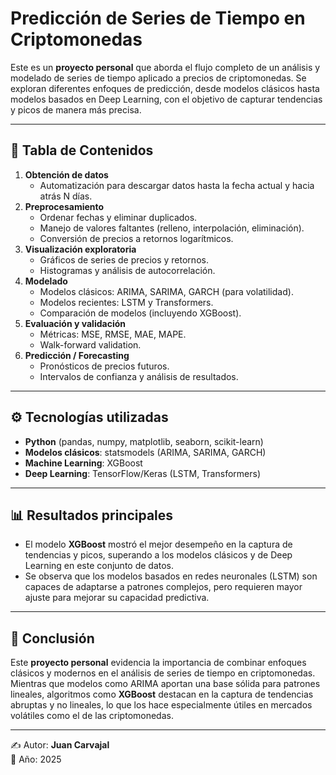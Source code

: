 # Predicción de Series de Tiempo en Criptomonedas

Este es un **proyecto personal** que aborda el flujo completo de un análisis y modelado de series de tiempo aplicado a precios de criptomonedas. Se exploran diferentes enfoques de predicción, desde modelos clásicos hasta modelos basados en Deep Learning, con el objetivo de capturar tendencias y picos de manera más precisa.

---

## 📌 Tabla de Contenidos
1. **Obtención de datos**  
   - Automatización para descargar datos hasta la fecha actual y hacia atrás N días.  
2. **Preprocesamiento**  
   - Ordenar fechas y eliminar duplicados.  
   - Manejo de valores faltantes (relleno, interpolación, eliminación).  
   - Conversión de precios a retornos logarítmicos.  
3. **Visualización exploratoria**  
   - Gráficos de series de precios y retornos.  
   - Histogramas y análisis de autocorrelación.  
4. **Modelado**  
   - Modelos clásicos: ARIMA, SARIMA, GARCH (para volatilidad).  
   - Modelos recientes: LSTM y Transformers.  
   - Comparación de modelos (incluyendo XGBoost).  
5. **Evaluación y validación**  
   - Métricas: MSE, RMSE, MAE, MAPE.  
   - Walk-forward validation.  
6. **Predicción / Forecasting**  
   - Pronósticos de precios futuros.  
   - Intervalos de confianza y análisis de resultados.  

---

## ⚙️ Tecnologías utilizadas
- **Python** (pandas, numpy, matplotlib, seaborn, scikit-learn)  
- **Modelos clásicos**: statsmodels (ARIMA, SARIMA, GARCH)  
- **Machine Learning**: XGBoost  
- **Deep Learning**: TensorFlow/Keras (LSTM, Transformers)  

---

## 📊 Resultados principales
- El modelo **XGBoost** mostró el mejor desempeño en la captura de tendencias y picos, superando a los modelos clásicos y de Deep Learning en este conjunto de datos.  
- Se observa que los modelos basados en redes neuronales (LSTM) son capaces de adaptarse a patrones complejos, pero requieren mayor ajuste para mejorar su capacidad predictiva.  

---

## 🚀 Conclusión
Este **proyecto personal** evidencia la importancia de combinar enfoques clásicos y modernos en el análisis de series de tiempo en criptomonedas. Mientras que modelos como ARIMA aportan una base sólida para patrones lineales, algoritmos como **XGBoost** destacan en la captura de tendencias abruptas y no lineales, lo que los hace especialmente útiles en mercados volátiles como el de las criptomonedas.

---

✍️ Autor: **Juan Carvajal**  
📅 Año: 2025
